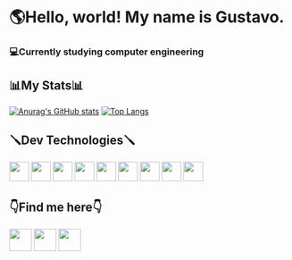 <h1>🌎Hello, world! My name is Gustavo.</h1>

<h3>💻Currently studying computer engineering</h3>

<h2>📊My Stats📊</h2>

[![Anurag's GitHub stats](https://github-readme-stats.vercel.app/api?username=Gustalex&theme=highcontrast)](https://github.com/anuraghazra/github-readme-stats)
[![Top Langs](https://github-readme-stats.vercel.app/api/top-langs/?username=Gustalex&theme=highcontrast)](https://github.com/anuraghazra/github-readme-stats)

<h2>🪛Dev Technologies🪛</h2>
<div>
  <a><img height="35" src="https://img.shields.io/badge/Git-F05032?style=for-the-badge&logo=git&logoColor=white"></a>
  <a><img height="35" src="https://img.shields.io/badge/VS_Code-0078D4?style=for-the-badge&logo=visual%20studio%20code&logoColor=white"></a>
  <a><img height="35" src="https://img.shields.io/badge/Visual_Studio-5C2D91?style=for-the-badge&logo=visual%20studio&logoColor=whi"></a>
  <a><img height="35" src="https://img.shields.io/badge/C-00599C?style=for-the-badge&logo=c&logoColor=white"></a>
  <a><img height="35" src="https://img.shields.io/badge/C%23-239120?style=for-the-badge&logo=c-sharp&logoColor=white"></a>
  <a><img height="35" src="https://img.shields.io/badge/python-3670A0?style=for-the-badge&logo=python&logoColor=ffdd54"></a>
  <a><img height="35" src="https://img.shields.io/badge/Django-092E20?style=for-the-badge&logo=django&logoColor=green"></a>
  <a><img height="35" src="https://img.shields.io/badge/HTML5-E34F26?style=for-the-badge&logo=html5&logoColor=white"></a>
  <a><img height="35" src="https://img.shields.io/badge/CSS3-1572B6?style=for-the-badge&logo=css3&logoColor=white"></a>
</div>

<h2>👇Find me here👇 </h2>
<a href="mailto:alexandregustavo00@gmail.com"><img height="40" src="https://img.shields.io/badge/Gmail-D14836?style=for-the-badge&logo=gmail&logoColor=white"></a>
<a href="https://www.instagram.com/gstv_alex/" target = "_blank" rel="noopener noreferrer"><img  height="40" src="https://img.shields.io/badge/Instagram-E4405F?style=for-the-badge&logo=instagram&logoColor=white"></a>
<a href="https://contate.me/gustalex"  target ="_blank" rel="noopener noreferrer"><img  height="40" src="https://img.shields.io/badge/WhatsApp-25D366?style=for-the-badge&logo=whatsapp&logoColor=white"></a>
